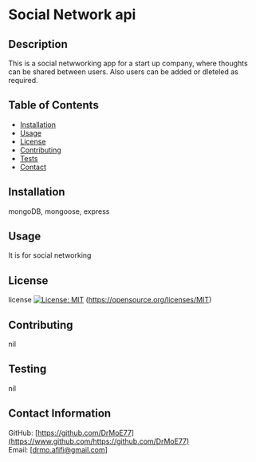 # Social Network api
  ## Description
  This is a social netwworking app for a start up company, where thoughts can be shared between users. Also users can be added or dleteled as required. 
  ## Table of Contents
  * [Installation](#installation)
  * [Usage](#usage)
  * [License](#license)
  * [Contributing](#contributing)
  * [Tests](#tests)
  * [Contact](#contact)

## Installation
mongoDB, mongoose, express
## Usage
It is for social networking 
## License
license 
    [![License: MIT](https://img.shields.io/badge/License-MIT-yellow.svg)](https://opensource.org/licenses/MIT)
    (https://opensource.org/licenses/MIT)
  
## Contributing
nil
## Testing
nil
## Contact Information
GitHub: [https://github.com/DrMoE77](https://www.github.com/https://github.com/DrMoE77) <br>
Email: [drmo.afifi@gmail.com]

